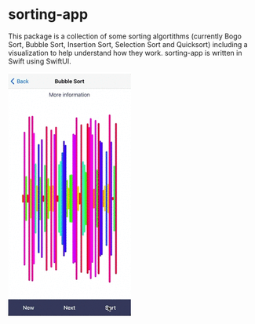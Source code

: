 # sorting-app

This package is a collection of some sorting algortithms (currently Bogo Sort, Bubble Sort, Insertion Sort, Selection Sort and Quicksort) including a visualization to help understand how they work. sorting-app is written in Swift using SwiftUI.

<img src="https://github.com/m-rtin/sorting-app/blob/main/demoGif.gif" height="500"> 
